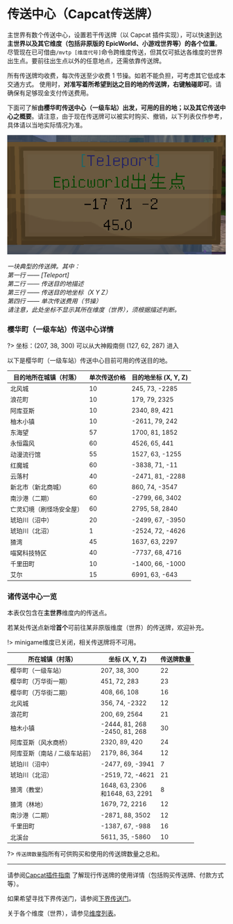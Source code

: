 # 传送中心（Capcat传送牌）

主世界有数个传送中心，设置若干传送牌（以 Capcat 插件实现），可以快速到达**主世界以及其它维度（包括非原版的 EpicWorld、小游戏世界等）的各个位置**。
尽管现在已可借由`/mvtp [维度代号]`命令跨维度传送，但其仅可抵达各维度的世界出生点。要前往出生点以外的任意地点，还需依靠传送牌。

所有传送牌均收费，每次传送至少收费 1 节操。如若不能负担，可考虑其它低成本交通方式。
使用时，**对准写着所希望到达之目的地的传送牌，右键触碰即可**。请确保有足够现金支付传送费用。

下面可了解**由樱华町传送中心（一级车站）出发，可用的目的地；以及其它传送中心之概要**。请注意，由于现在传送牌可以被实时购买、撤销，以下列表仅作参考，具体请以当地实际情况为准。

![传送牌](../../assets/images/projects/传送牌.png)

*一块典型的传送牌。其中：*<br/>
*第一行 —— [Teleport]*<br/>
*第二行 —— 传送目的地描述*<br/>
*第三行 —— 传送目的地坐标（X Y Z）*<br/>
*第四行 —— 单次传送费用（节操）*<br/>
*请注意，此处坐标不显示其所在维度（世界），须根据描述判断。*<br/>



### 樱华町（一级车站）传送中心详情

?> 坐标：(207, 38, 300) 可以从大神殿南侧 (127, 62, 287) 进入

以下是樱华町（一级车站）传送中心目前可用的传送目的地。

| 目的地所在城镇（村落） | 单次传送价格 | 目的地坐标 (X, Y, Z) |
| - | - | - |
| 北风城 | 10 | 245, 73, -2285 |
| 浪花町 | 10 | 179, 79, 2325 |
| 阿库亚斯 | 10 | 2340, 89, 421 |
| 柚木小镇 | 10 | -2611, 79, 242 |
| 东海望 | 57 | 1700, 81, 1852 |
| 永恒霜风 | 60 | 4526, 65, 441 |
| 动漫流行馆 | 55 | 1527, 63, -1255 |
| 红魔城 | 60 | -3838, 71, -11 |
| 云落村 | 40 | -2471, 81, -2288 |
| 新北市（新北商城） | 60 | 860, 74, -3547 |
| 南沙港（二期） | 60 | -2799, 66, 3402 |
| 亡灵幻境（刷怪场安全屋） | 60 | 2795, 58, 2840 |
| 琥珀川（沼中） | 20 | -2499, 67, -3950 |
| 琥珀川（北沼） | 1 | -2524, 72, -4626 |
| 猹湾 | 45 | 1637, 63, 2297 |
| 喵窝科技特区 | 40 | -7737, 68, 4716 |
| 千里田町 | 10 | -1400, 66, -1000 |
| 艾尔 | 15 | 6991, 63, -643 |

### 诸传送中心一览

本表仅包含在**主世界**维度内的传送点。

若某处传送点新增**首个**可前往某非原版维度（世界）的传送牌，欢迎补充。

!> minigame维度已关闭，相关传送牌将不可用。

| 所在城镇（村落） | 坐标 (X, Y, Z) | 传送牌数量 |
| -- | -- | -- |
| 樱华町（一级车站） | 207, 38, 300 | 22 |
| 樱华町（万华街一期） | 451, 72, 283 | 23 |
| 樱华町（万华街二期） | 408, 66, 108 | 16 |
| 北风城 | 356, 74, -2322 | 12 |
| 浪花町 | 200, 69, 2564 | 21 |
| 柚木小镇 | -2444, 81, 268<br />-2450, 81, 268 | 30 |
| 阿库亚斯（风水商桥） | 2320, 89, 420 | 24 |
| 阿库亚斯（南站 / 二级车站前） | 2179, 86, 364 | 12 |
| 琥珀川（沼中） | -2477, 69, -3941 | 7 |
| 琥珀川（北沼） | -2519, 72, -4621 | 21 |
| 猹湾（教堂） | 1648, 63, 2306<br />和1648, 63, 2291 | 8 |
| 猹湾（林地） | 1679, 72, 2216 | 12 |
| 南沙港（二期） | -2871, 88, 3502 | 12 |
| 千里田町 | -1387, 67, -988 | 16 |
| 北溪台 | 5611, 35, -5860 | 10 |

?> `传送牌数量`指所有可供购买和使用的传送牌数量之总和。

----

请参阅[Capcat插件指南](space/plugins/capcat) 了解现行传送牌的使用详情（包括购买传送牌、付款方式等）。

如果希望寻找下界传送门，请参阅[下界传送门](nyaa/projects/nether-portal)。

关于各个维度（世界），请参见[维度列表](nyaa/worlds)。
